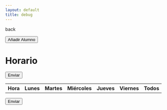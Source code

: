 ```yaml
---
layout: default
title: debug
---
```


back

<button id="add-student-btn">Añadir Alumno</button>

# Horario

<button onclick="sendData()">Enviar</button>

<table>
    <tr>
        <th>Hora</th>
        <th>Lunes</th>
        <th>Martes</th>
        <th>Miércoles</th>
        <th>Jueves</th>
        <th>Viernes</th>
        <th>Todos</th>
    </tr>
    <tbody id="schedule"></tbody>
</table>

<button onclick="sendData()">Enviar</button>

<script type="module">
    import { initializeApp } from "https://www.gstatic.com/firebasejs/9.6.1/firebase-app.js";
    import { getFirestore, doc, getDoc, setDoc } from "https://www.gstatic.com/firebasejs/9.6.1/firebase-firestore.js";

    const firebaseConfig = {
        apiKey: "AIzaSyCBJWfRiKmrVLKXLJ_cY9XQlg0D7U56ZqE",
        authDomain: "popcarautohorario.firebaseapp.com",
        projectId: "popcarautohorario",
        storageBucket: "popcarautohorario.appspot.com",
        messagingSenderId: "1046371810802",
        appId: "1:1046371810802:web:8b9944cd5001359ac23f6b",
        measurementId: "G-WK8NCRW5J6",
        databaseURL: "https://popcarautohorario-default-rtdb.europe-west1.firebasedatabase.app/"
    };

    // Inicializar Firebase
    const app = initializeApp(firebaseConfig);
    const db = getFirestore(app);

    // Definir la variable profesores
    const profesores = "jose"; // Reemplaza esto con el valor adecuado

    // Función para cargar los datos y actualizar las casillas
    async function loadSchedule() {
        const docRef = doc(db, "profesor", profesores);
        const docSnap = await getDoc(docRef);

        if (docSnap.exists()) {
            const schedule = docSnap.data().horario;
            const days = ['mon', 'tue', 'wed', 'thu', 'fri'];

            for (let hour = 0; hour < 24; hour++) {
                for (let half = 0; half < 2; half++) {
                    days.forEach((day, index) => {
                        const id = `${day}${hour}${half}`;
                        const scheduleIndex = hour * 2 * 5 + half * 5 + index;
                        document.getElementById(id).checked = schedule[scheduleIndex];
                    });
                }
            }
        } else {
            console.log("No such document!");
        }
    }

    // Definir la función sendData en el ámbito global
    window.sendData = async function() {
        const schedule = [];
        const days = ['mon', 'tue', 'wed', 'thu', 'fri'];

        for (let hour = 0; hour < 24; hour++) {
            for (let half = 0; half < 2; half++) {
                days.forEach(day => {
                    const id = `${day}${hour}${half}`;
                    schedule.push(document.getElementById(id).checked);
                });
            }
        }

        // Aquí puedes enviar el arreglo a tu base de datos
        try {
            await setDoc(doc(db, "profesor", profesores), { horario: schedule });
            alert("Horario cambiado correctamente");
        } catch (error) {
            console.error("Error cambiando el horario: ", error);
            alert("Hubo un error al cambiar el horario");
        }
    };

    document.getElementById('add-student-btn').addEventListener('click', async () => {
        const studentName = prompt("Introduce el nombre del alumno:");
        if (studentName) {
            const studentData = {
                nombre: studentName,
                disponibilidad: Array(48).fill(false) // Array de 48 bools inicializados a false
            };

            try {
                await setDoc(doc(db, "alumnos", studentName), studentData);
                alert("Alumno añadido correctamente");
            } catch (error) {
                console.error("Error añadiendo el alumno: ", error);
                alert("Hubo un error al añadir el alumno");
            }
        }
    });

    // Generar la tabla
    const days = ['mon', 'tue', 'wed', 'thu', 'fri'];
    const tbody = document.getElementById('schedule');

    for (let hour = 0; hour < 24; hour++) {
        for (let half = 0; half < 2; half++) {
            const row = document.createElement('tr');
            const timeCell = document.createElement('td');
            const startHour = hour.toString().padStart(2, '0');
            const startMinute = (half * 30).toString().padStart(2, '0');
            const endHour = (half === 0) ? startHour : (hour + 1).toString().padStart(2, '0');
            const endMinute = (half === 0) ? '30' : '00';
            timeCell.textContent = `${startHour}:${startMinute} - ${endHour}:${endMinute}`;
            row.appendChild(timeCell);

            days.forEach((day) => {
                const cell = document.createElement('td');
                const checkbox = document.createElement('input');
                checkbox.type = 'checkbox';
                checkbox.id = `${day}${hour}${half}`;
                cell.appendChild(checkbox);
                row.appendChild(cell);
            });

            // Añadir checkbox para seleccionar todos los días
            const allCell = document.createElement('td');
            const allCheckbox = document.createElement('input');
            allCheckbox.type = 'checkbox';
            allCheckbox.id = `all${hour}${half}`;
            allCheckbox.addEventListener('change', function() {
                days.forEach(day => {
                    document.getElementById(`${day}${hour}${half}`).checked = this.checked;
                });
            });
            allCell.appendChild(allCheckbox);
            row.appendChild(allCell);

            tbody.appendChild(row);
        }
    }

    // Cargar el horario al cargar la página
    window.addEventListener('load', loadSchedule);
</script>
